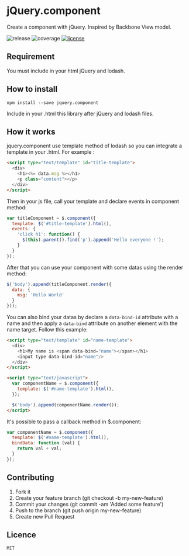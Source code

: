 # jQuery.component

Create a component with jQuery. Inspired by Backbone View model.

![release](https://img.shields.io/badge/release-1.2.0-blue.svg)
![coverage](https://img.shields.io/badge/coverage-63%25-green.svg)
[![license](https://img.shields.io/badge/license-MIT%20License-blue.svg)](https://opensource.org/licenses/MIT)

## Requirement
You must include in your html jQuery and lodash.

## How to install
```terminal
npm install --save jquery.component
```
Include in your .html this library after jQuery and lodash files.

## How it works
jquery.component use template method of lodash so you can integrate a template in your .html. For example :
```html
<script type="text/template" id="title-template">
  <div>
    <h1><%= data.msg %></h1>
    <p class="content"></p>
  </div>
</script>
```
Then in your js file, call your template and declare events in component method:
```javascript
var titleComponent = $.component({
  template: $('#title-template').html(),
  events: {
    'click h1': function() {
      $(this).parent().find('p').append('Hello everyone !');
    }
  }
});
```
After that you can use your component with some datas using the render method:
```javascript
$('body').append(titleComponent.render({
  data: {
    msg: 'Hello World'
  }
}));
```
You can also bind your datas by declare a `data-bind-id` attribute with a name and then apply a `data-bind` attribute on another element with the name target. Follow this example:
```html
<script type="text/template" id="name-template">
  <div>
    <h1>My name is <span data-bind="name"></span></h1>
    <input type data-bind-id="name"/>
  </div>
</script>

<script type="text/javascript">
  var componentName = $.component({
    template: $('#name-template').html(),
  });

  $('body').append(componentName.render());
</script>
```
It's possible to pass a callback method in $.component:
```javascript
var componentName = $.component({
  template: $('#name-template').html(),
  bindData: function (val) {
    return val + val;
  }
});
```

## Contributing
1. Fork it
2. Create your feature branch (git checkout -b my-new-feature)
3. Commit your changes (git commit -am 'Added some feature')
4. Push to the branch (git push origin my-new-feature)
5. Create new Pull Request

## Licence
```
MIT
```
